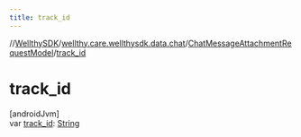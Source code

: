 ```yaml
---
title: track_id
---
```

//[WellthySDK](../../../index.html)/[wellthy.care.wellthysdk.data.chat](../index.html)/[ChatMessageAttachmentRequestModel](index.html)/[track_id](track_id.html)



# track_id



[androidJvm]\
var [track_id](track_id.html): [String](https://kotlinlang.org/api/latest/jvm/stdlib/kotlin/-string/index.html)





